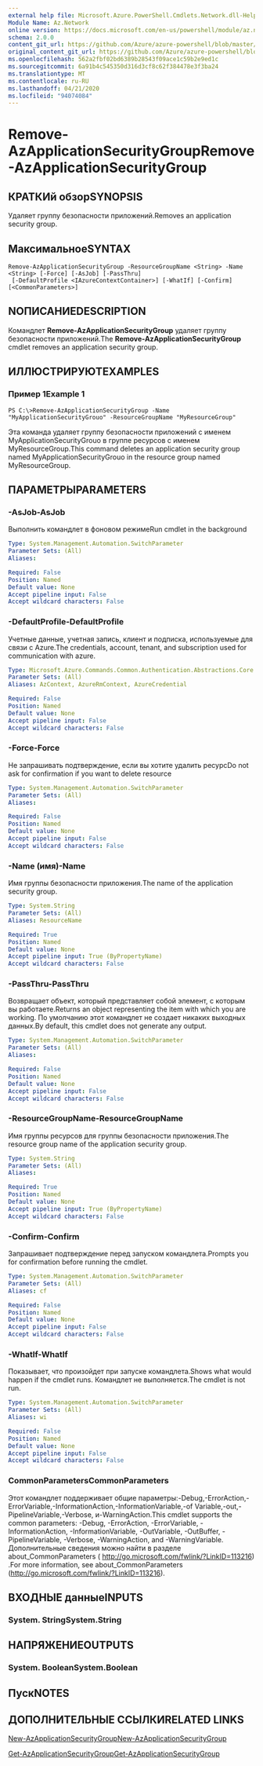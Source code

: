 ```yaml
---
external help file: Microsoft.Azure.PowerShell.Cmdlets.Network.dll-Help.xml
Module Name: Az.Network
online version: https://docs.microsoft.com/en-us/powershell/module/az.network/remove-azapplicationsecuritygroup
schema: 2.0.0
content_git_url: https://github.com/Azure/azure-powershell/blob/master/src/Network/Network/help/Remove-AzApplicationSecurityGroup.md
original_content_git_url: https://github.com/Azure/azure-powershell/blob/master/src/Network/Network/help/Remove-AzApplicationSecurityGroup.md
ms.openlocfilehash: 562a2fbf02bd6389b28543f09ace1c59b2e9ed1c
ms.sourcegitcommit: 6a91b4c545350d316d3cf8c62f384478e3f3ba24
ms.translationtype: MT
ms.contentlocale: ru-RU
ms.lasthandoff: 04/21/2020
ms.locfileid: "94074084"
---
```

# <span data-ttu-id="3d43d-101">Remove-AzApplicationSecurityGroup</span><span class="sxs-lookup"><span data-stu-id="3d43d-101">Remove-AzApplicationSecurityGroup</span></span>

## <span data-ttu-id="3d43d-102">КРАТКИй обзор</span><span class="sxs-lookup"><span data-stu-id="3d43d-102">SYNOPSIS</span></span>
<span data-ttu-id="3d43d-103">Удаляет группу безопасности приложений.</span><span class="sxs-lookup"><span data-stu-id="3d43d-103">Removes an application security group.</span></span>

## <span data-ttu-id="3d43d-104">Максимальное</span><span class="sxs-lookup"><span data-stu-id="3d43d-104">SYNTAX</span></span>

```
Remove-AzApplicationSecurityGroup -ResourceGroupName <String> -Name <String> [-Force] [-AsJob] [-PassThru]
 [-DefaultProfile <IAzureContextContainer>] [-WhatIf] [-Confirm] [<CommonParameters>]
```

## <span data-ttu-id="3d43d-105">NОПИСАНИЕ</span><span class="sxs-lookup"><span data-stu-id="3d43d-105">DESCRIPTION</span></span>
<span data-ttu-id="3d43d-106">Командлет **Remove-AzApplicationSecurityGroup** удаляет группу безопасности приложений.</span><span class="sxs-lookup"><span data-stu-id="3d43d-106">The **Remove-AzApplicationSecurityGroup** cmdlet removes an application security group.</span></span>

## <span data-ttu-id="3d43d-107">ИЛЛЮСТРИРУЮТ</span><span class="sxs-lookup"><span data-stu-id="3d43d-107">EXAMPLES</span></span>

### <span data-ttu-id="3d43d-108">Пример 1</span><span class="sxs-lookup"><span data-stu-id="3d43d-108">Example 1</span></span>
```
PS C:\>Remove-AzApplicationSecurityGroup -Name "MyApplicationSecurityGrouo" -ResourceGroupName "MyResourceGroup"
```

<span data-ttu-id="3d43d-109">Эта команда удаляет группу безопасности приложений с именем MyApplicationSecurityGrouo в группе ресурсов с именем MyResourceGroup.</span><span class="sxs-lookup"><span data-stu-id="3d43d-109">This command deletes an application security group named MyApplicationSecurityGrouo in the resource group named MyResourceGroup.</span></span>

## <span data-ttu-id="3d43d-110">ПАРАМЕТРЫ</span><span class="sxs-lookup"><span data-stu-id="3d43d-110">PARAMETERS</span></span>

### <span data-ttu-id="3d43d-111">-AsJob</span><span class="sxs-lookup"><span data-stu-id="3d43d-111">-AsJob</span></span>
<span data-ttu-id="3d43d-112">Выполнить командлет в фоновом режиме</span><span class="sxs-lookup"><span data-stu-id="3d43d-112">Run cmdlet in the background</span></span>

```yaml
Type: System.Management.Automation.SwitchParameter
Parameter Sets: (All)
Aliases:

Required: False
Position: Named
Default value: None
Accept pipeline input: False
Accept wildcard characters: False
```

### <span data-ttu-id="3d43d-113">-DefaultProfile</span><span class="sxs-lookup"><span data-stu-id="3d43d-113">-DefaultProfile</span></span>
<span data-ttu-id="3d43d-114">Учетные данные, учетная запись, клиент и подписка, используемые для связи с Azure.</span><span class="sxs-lookup"><span data-stu-id="3d43d-114">The credentials, account, tenant, and subscription used for communication with azure.</span></span>

```yaml
Type: Microsoft.Azure.Commands.Common.Authentication.Abstractions.Core.IAzureContextContainer
Parameter Sets: (All)
Aliases: AzContext, AzureRmContext, AzureCredential

Required: False
Position: Named
Default value: None
Accept pipeline input: False
Accept wildcard characters: False
```

### <span data-ttu-id="3d43d-115">-Force</span><span class="sxs-lookup"><span data-stu-id="3d43d-115">-Force</span></span>
<span data-ttu-id="3d43d-116">Не запрашивать подтверждение, если вы хотите удалить ресурс</span><span class="sxs-lookup"><span data-stu-id="3d43d-116">Do not ask for confirmation if you want to delete resource</span></span>

```yaml
Type: System.Management.Automation.SwitchParameter
Parameter Sets: (All)
Aliases:

Required: False
Position: Named
Default value: None
Accept pipeline input: False
Accept wildcard characters: False
```

### <span data-ttu-id="3d43d-117">-Name (имя)</span><span class="sxs-lookup"><span data-stu-id="3d43d-117">-Name</span></span>
<span data-ttu-id="3d43d-118">Имя группы безопасности приложения.</span><span class="sxs-lookup"><span data-stu-id="3d43d-118">The name of the application security group.</span></span>

```yaml
Type: System.String
Parameter Sets: (All)
Aliases: ResourceName

Required: True
Position: Named
Default value: None
Accept pipeline input: True (ByPropertyName)
Accept wildcard characters: False
```

### <span data-ttu-id="3d43d-119">-PassThru</span><span class="sxs-lookup"><span data-stu-id="3d43d-119">-PassThru</span></span>
<span data-ttu-id="3d43d-120">Возвращает объект, который представляет собой элемент, с которым вы работаете.</span><span class="sxs-lookup"><span data-stu-id="3d43d-120">Returns an object representing the item with which you are working.</span></span> <span data-ttu-id="3d43d-121">По умолчанию этот командлет не создает никаких выходных данных.</span><span class="sxs-lookup"><span data-stu-id="3d43d-121">By default, this cmdlet does not generate any output.</span></span>

```yaml
Type: System.Management.Automation.SwitchParameter
Parameter Sets: (All)
Aliases:

Required: False
Position: Named
Default value: None
Accept pipeline input: False
Accept wildcard characters: False
```

### <span data-ttu-id="3d43d-122">-ResourceGroupName</span><span class="sxs-lookup"><span data-stu-id="3d43d-122">-ResourceGroupName</span></span>
<span data-ttu-id="3d43d-123">Имя группы ресурсов для группы безопасности приложения.</span><span class="sxs-lookup"><span data-stu-id="3d43d-123">The resource group name of the application security group.</span></span>

```yaml
Type: System.String
Parameter Sets: (All)
Aliases:

Required: True
Position: Named
Default value: None
Accept pipeline input: True (ByPropertyName)
Accept wildcard characters: False
```

### <span data-ttu-id="3d43d-124">-Confirm</span><span class="sxs-lookup"><span data-stu-id="3d43d-124">-Confirm</span></span>
<span data-ttu-id="3d43d-125">Запрашивает подтверждение перед запуском командлета.</span><span class="sxs-lookup"><span data-stu-id="3d43d-125">Prompts you for confirmation before running the cmdlet.</span></span>

```yaml
Type: System.Management.Automation.SwitchParameter
Parameter Sets: (All)
Aliases: cf

Required: False
Position: Named
Default value: None
Accept pipeline input: False
Accept wildcard characters: False
```

### <span data-ttu-id="3d43d-126">-WhatIf</span><span class="sxs-lookup"><span data-stu-id="3d43d-126">-WhatIf</span></span>
<span data-ttu-id="3d43d-127">Показывает, что произойдет при запуске командлета.</span><span class="sxs-lookup"><span data-stu-id="3d43d-127">Shows what would happen if the cmdlet runs.</span></span>
<span data-ttu-id="3d43d-128">Командлет не выполняется.</span><span class="sxs-lookup"><span data-stu-id="3d43d-128">The cmdlet is not run.</span></span>

```yaml
Type: System.Management.Automation.SwitchParameter
Parameter Sets: (All)
Aliases: wi

Required: False
Position: Named
Default value: None
Accept pipeline input: False
Accept wildcard characters: False
```

### <span data-ttu-id="3d43d-129">CommonParameters</span><span class="sxs-lookup"><span data-stu-id="3d43d-129">CommonParameters</span></span>
<span data-ttu-id="3d43d-130">Этот командлет поддерживает общие параметры:-Debug,-ErrorAction,-ErrorVariable,-InformationAction,-InformationVariable,-of Variable,-out,-PipelineVariable,-Verbose, и-WarningAction.</span><span class="sxs-lookup"><span data-stu-id="3d43d-130">This cmdlet supports the common parameters: -Debug, -ErrorAction, -ErrorVariable, -InformationAction, -InformationVariable, -OutVariable, -OutBuffer, -PipelineVariable, -Verbose, -WarningAction, and -WarningVariable.</span></span> <span data-ttu-id="3d43d-131">Дополнительные сведения можно найти в разделе about_CommonParameters ( http://go.microsoft.com/fwlink/?LinkID=113216) .</span><span class="sxs-lookup"><span data-stu-id="3d43d-131">For more information, see about_CommonParameters (http://go.microsoft.com/fwlink/?LinkID=113216).</span></span>

## <span data-ttu-id="3d43d-132">ВХОДНЫЕ данные</span><span class="sxs-lookup"><span data-stu-id="3d43d-132">INPUTS</span></span>

### <span data-ttu-id="3d43d-133">System. String</span><span class="sxs-lookup"><span data-stu-id="3d43d-133">System.String</span></span>

## <span data-ttu-id="3d43d-134">НАПРЯЖЕНИЕ</span><span class="sxs-lookup"><span data-stu-id="3d43d-134">OUTPUTS</span></span>

### <span data-ttu-id="3d43d-135">System. Boolean</span><span class="sxs-lookup"><span data-stu-id="3d43d-135">System.Boolean</span></span>

## <span data-ttu-id="3d43d-136">Пуск</span><span class="sxs-lookup"><span data-stu-id="3d43d-136">NOTES</span></span>

## <span data-ttu-id="3d43d-137">ДОПОЛНИТЕЛЬНЫЕ ССЫЛКИ</span><span class="sxs-lookup"><span data-stu-id="3d43d-137">RELATED LINKS</span></span>

[<span data-ttu-id="3d43d-138">New-AzApplicationSecurityGroup</span><span class="sxs-lookup"><span data-stu-id="3d43d-138">New-AzApplicationSecurityGroup</span></span>](./New-AzApplicationSecurityGroup.md)

[<span data-ttu-id="3d43d-139">Get-AzApplicationSecurityGroup</span><span class="sxs-lookup"><span data-stu-id="3d43d-139">Get-AzApplicationSecurityGroup</span></span>](./Get-AzApplicationSecurityGroup.md)
